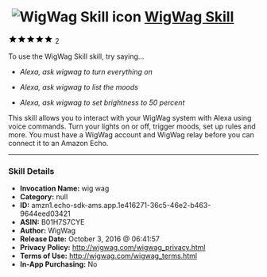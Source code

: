 # &nbsp;<img src="skill_icon" alt="WigWag Skill icon" width="36"> [WigWag Skill](http://alexa.amazon.com/#skills/amzn1.echo-sdk-ams.app.1e416271-36c5-46e2-b463-9644eed03421)
![5 stars](../../images/ic_star_black_18dp_1x.png)![5 stars](../../images/ic_star_black_18dp_1x.png)![5 stars](../../images/ic_star_black_18dp_1x.png)![5 stars](../../images/ic_star_black_18dp_1x.png)![5 stars](../../images/ic_star_black_18dp_1x.png) 2

To use the WigWag Skill skill, try saying...

* *Alexa, ask wigwag to turn everything on*

* *Alexa, ask wigwag to list the moods*

* *Alexa, ask wigwag to set brightness to 50 percent*

This skill allows you to interact with your WigWag system with Alexa using voice commands. Turn your lights on or off, trigger moods, set up rules and more. You must have a WigWag account and WigWag relay before you can connect it to an Amazon Echo.

***

### Skill Details

* **Invocation Name:** wig wag
* **Category:** null
* **ID:** amzn1.echo-sdk-ams.app.1e416271-36c5-46e2-b463-9644eed03421
* **ASIN:** B01H7S7CYE
* **Author:** WigWag
* **Release Date:** October 3, 2016 @ 06:41:57
* **Privacy Policy:** http://wigwag.com/wigwag_privacy.html
* **Terms of Use:** http://wigwag.com/wigwag_terms.html
* **In-App Purchasing:** No
